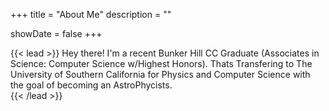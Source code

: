 +++
title = "About Me"
description = ""

showDate = false
+++

{{< lead >}}
Hey there! I'm a recent Bunker Hill CC Graduate (Associates in Science: Computer Science w/Highest Honors). Thats Transfering to The University of Southern California for Physics and Computer Science with the goal of becoming an AstroPhycists.  
{{< /lead >}}